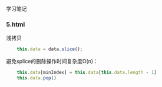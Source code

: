 学习笔记



### 5.html
浅拷贝
```javascript
    this.data = data.slice();
```


避免splice的删除操作时间复杂度O(n)：
```javascript
    this.data[minIndex] = this.data[this.data.length - 1]
    this.data.pop()
```

